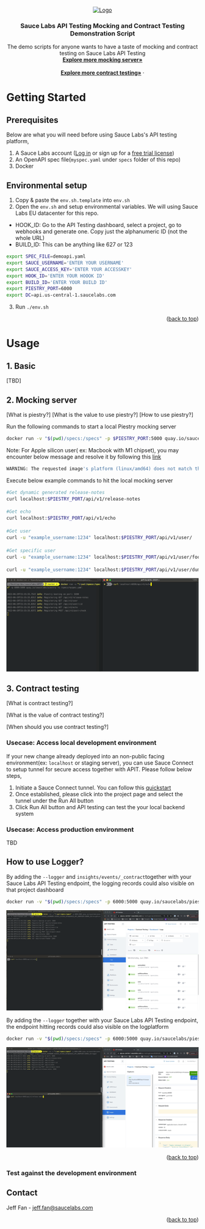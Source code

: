 <!-- <div id="top"></div> -->
<!--
*** Thanks for checking out the Best-README-Template. If you have a suggestion
*** that would make this better, please fork the repo and create a pull request
*** or simply open an issue with the tag "enhancement".
*** Don't forget to give the project a star!
*** Thanks again! Now go create something AMAZING! :D
-->



<!-- PROJECT SHIELDS -->
<!--
*** I'm using markdown "reference style" links for readability.
*** Reference links are enclosed in brackets [ ] instead of parentheses ( ).
*** See the bottom of this document for the declaration of the reference variables
*** for contributors-url, forks-url, etc. This is an optional, concise syntax you may use.
*** https://www.markdownguide.org/basic-syntax/#reference-style-links
-->
<!-- [![Contributors][contributors-shield]][contributors-url] -->
<!-- [![Forks][forks-shield]][forks-url] -->
<!-- [![Stargazers][stars-shield]][stars-url] -->
<!-- [![Issues][issues-shield]][issues-url] -->
<!-- [![MIT License][license-shield]][license-url] -->
<!-- [![LinkedIn][linkedin-shield]][linkedin-url] -->



<!-- PROJECT LOGO -->
<br />
<div align="center">
  <a href="https://saucelabs.com/resources/topics/api-testing">
    <img src="https://saucelabs.com/images/logo-saucelabs.png" alt="Logo" >
  </a>

<h3 align="center">Sauce Labs API Testing Mocking and Contract Testing Demonstration Script </h3>

  <p align="center">
    The demo scripts for anyone wants to have a taste of mocking and contract testing on Sauce Labs API Testing
    <br />
    <a href="https://docs.saucelabs.com/api-testing/mocking/"><strong>Explore more mocking server»</strong></a>
    <br />
    <br />
    <a href="https://github.com/github_username/repo_name"><strong>Explore more contract testing»</strong></a>
    ·
    <!-- <a href="https://github.com/github_username/repo_name/issues">Report Bug</a> -->
    <!-- · -->
    <!-- <a href="https://github.com/github_username/repo_name/issues">Request Feature</a> -->
  </p>
</div>

<!-- ABOUT THE PROJECT -->
<!-- ## About The Project -->

<!-- [![Product Name Screen Shot][product-screenshot]](https://example.com) -->




<!--  -->
<!-- ### Built With -->
<!--  -->
<!-- * [Next.js](https://nextjs.org/) -->
<!-- * [React.js](https://reactjs.org/) -->
<!-- * [Vue.js](https://vuejs.org/) -->
<!-- * [Angular](https://angular.io/) -->
<!-- * [Svelte](https://svelte.dev/) -->
<!-- * [Laravel](https://laravel.com) -->
<!-- * [Bootstrap](https://getbootstrap.com) -->
<!-- * [JQuery](https://jquery.com) -->
<!--  -->
<!-- <p align="right">(<a href="#top">back to top</a>)</p> -->



<!-- GETTING STARTED -->
# Getting Started




## Prerequisites

Below are what you will need before using Sauce Labs's API testing platform,
1. A Sauce Labs account ([Log in](https://accounts.saucelabs.com/am/XUI/#login/) or sign up for a [free trial license](https://saucelabs.com/sign-up))
2. An OpenAPI spec file(```myspec.yaml``` under ```specs``` folder of this repo)
3. Docker


## Environmental setup

<!-- 1. Get a free API Key at [https://example.com](https://example.com) -->
<!-- 2. Clone the repo -->
   <!-- ```sh -->
   <!-- <!-- git clone https://github.com/github_username/repo_name.git -->
   <!-- ``` -->
<!-- 3. Install NPM packages -->
   <!-- ```sh -->
   <!-- npm install -->
   <!-- ``` -->
1. Copy & paste the ```env.sh.template``` into ```env.sh```
2. Open the ```env.sh``` and setup environmental variables. We will using Sauce Labs EU datacenter for this repo.
  -  HOOK_ID: Go to the API Testing dashboard, select a project, go to webhooks and generate one. Copy just the alphanumeric ID (not the whole URL)
  -  BUILD_ID: This can be anything like 627 or 123
   ```sh
   export SPEC_FILE=demoapi.yaml
   export SAUCE_USERNAME='ENTER YOUR USERNAME'
   export SAUCE_ACCESS_KEY='ENTER YOUR ACCESSKEY'
   export HOOK_ID='ENTER YOUR HOOOK ID'
   export BUILD_ID='ENTER YOUR BUILD ID'
   export PIESTRY_PORT=6000
   export DC=api.us-central-1.saucelabs.com
   ```
3. Run ```./env.sh```
<p align="right">(<a href="#top">back to top</a>)</p>



<!-- USAGE EXAMPLES -->
# Usage

## 1. Basic
[TBD]



## 2. Mocking server

[What is piestry?]
[What is the value to use piestry?]
[How to use piestry?]


Run the following commands to start a local Piestry mocking server

```sh
docker run -v "$(pwd)/specs:/specs" -p $PIESTRY_PORT:5000 quay.io/saucelabs/piestry -u /specs/myspec.yaml
```
Note: For Apple silicon user( ex: Macbook with M1 chipset), you may encounter below message and resolve it by following this [link](https://stackoverflow.com/questions/66662820/m1-docker-preview-and-keycloak-images-platform-linux-amd64-does-not-match-th)

```sh
WARNING: The requested image's platform (linux/amd64) does not match the detected host platform (linux/arm64/v8) and no specific platform was requested
```


Execute below example commands to hit the local mocking server

```sh
#Get dynamic generated release-notes
curl localhost:$PIESTRY_PORT/api/v1/release-notes

#Get echo
curl localhost:$PIESTRY_PORT/api/v1/echo

#Get user
curl -u "example_username:1234" localhost:$PIESTRY_PORT/api/v1/user/

#Get specific user
curl -u "example_username:1234" localhost:$PIESTRY_PORT/api/v1/user/foobar

curl -u "example_username:1234" localhost:$PIESTRY_PORT/api/v1/user/dumbbar
```
![local-mocking-server-example](/assests/mocking-server.gif)



## 3. Contract testing
[What is contract testing?]

[What is the value of contract testing?]

[When should you use contract testing?]

### Usecase: Access local development environment

If your new change already deployed into an non-public facing environment(ex: ```localhost``` or staging server), you can use Sauce Connect to setup tunnel for secure access together with APIT. Please follow below steps,

1. Initiate a Sauce Connect tunnel. You can follow this [quickstart](https://docs.saucelabs.com/api-testing/sauce-connect/)
2. Once established, please click into the project page and select the tunnel under the Run All button
3. Click Run All button and API testing can test the your local backend system


### Usecase: Access production environment
TBD

## How to use Logger?


By adding the ```--logger``` and ```insights/events/_contract```together 
with your Sauce Labs API Testing 
endpoint, the logging records 
could also visible on that project dashboard
```sh
docker run -v "$(pwd)/specs:/specs" -p 6000:5000 quay.io/saucelabs/piestry -u /specs/myspec.yaml --logger https://$SAUCE_USERNAME:$SAUCE_ACCESS_KEY@$SAUCE_API_ENDPOINT/$HOOK_ID/insights/events/_contract
```
![local-contract-testing-example](/assests/contract-testing.gif)


By adding the ```--logger``` together 
with your Sauce Labs API Testing 
endpoint, the endpoint hitting records 
could also visible on the logplatform

```sh
docker run -v "$(pwd)/specs:/specs" -p 6000:5000 quay.io/saucelabs/piestry -u /specs/myspec.yaml --logger https://$SAUCE_USERNAME:$SAUCE_ACCESS_KEY@$SAUCE_API_ENDPOINT/$HOOK_ID/logger
```
![logger-example](/assests/logger.gif)

<p align="right">(<a href="#top">back to top</a>)</p>

### Test against the development environment

<!-- CONTRIBUTING -->
<!-- ## Contributing -->
<!--  -->
<!-- <!-- <!-- <!-- Contributions are what make the open source community such an amazing place to learn, inspire, and create. Any contributions you make are **greatly appreciated**. --> 
<!--  -->
<!-- <!-- <!-- <!-- If you have a suggestion that would make this better, please fork the repo and create a pull request. You can also simply open an issue with the tag "enhancement". -->
<!-- <!-- Don't forget to give the project a star! Thanks again! --> 
<!--  -->
<!-- 1. Fork the Project -->
<!-- <!-- 2. Create your Feature Branch (`git checkout -b feature/AmazingFeature`) --> 
<!-- <!-- 3. Commit your Changes (`git commit -m 'Add some AmazingFeature'`) --> 
<!-- <!-- 4. Push to the Branch (`git push origin feature/AmazingFeature`) --> 
<!-- 5. Open a Pull Request -->
<!--  -->
<!-- <!-- <p align="right">(<a href="#top">back to top</a>)</p> --> 



<!-- LICENSE -->
<!-- ## License -->

<!-- Distributed under the MIT License. See `LICENSE.txt` for more information. -->

<!-- <p align="right">(<a href="#top">back to top</a>)</p> -->



<!-- CONTACT -->
## Contact

Jeff Fan - jeff.fan@saucelabs.com

<p align="right">(<a href="#top">back to top</a>)</p>



<!-- ACKNOWLEDGMENTS -->
<!-- ## Acknowledgments -->
<!--  -->
<!-- * []() -->
<!-- * []() -->
<!-- * []() -->
<!--  -->
<!-- <p align="right">(<a href="#top">back to top</a>)</p> -->



<!-- MARKDOWN LINKS & IMAGES -->
<!-- https://www.markdownguide.org/basic-syntax/#reference-style-links -->
[contributors-shield]: https://img.shields.io/github/contributors/github_username/repo_name.svg?style=for-the-badge
[contributors-url]: https://github.com/github_username/repo_name/graphs/contributors
[forks-shield]: https://img.shields.io/github/forks/github_username/repo_name.svg?style=for-the-badge
[forks-url]: https://github.com/github_username/repo_name/network/members
[stars-shield]: https://img.shields.io/github/stars/github_username/repo_name.svg?style=for-the-badge
[stars-url]: https://github.com/github_username/repo_name/stargazers
[issues-shield]: https://img.shields.io/github/issues/github_username/repo_name.svg?style=for-the-badge
[issues-url]: https://github.com/github_username/repo_name/issues
[license-shield]: https://img.shields.io/github/license/github_username/repo_name.svg?style=for-the-badge
[license-url]: https://github.com/github_username/repo_name/blob/master/LICENSE.txt
[linkedin-shield]: https://img.shields.io/badge/-LinkedIn-black.svg?style=for-the-badge&logo=linkedin&colorB=555
[linkedin-url]: https://linkedin.com/in/linkedin_username
[product-screenshot]: images/screenshot.png

